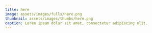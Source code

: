 ```yaml
---
title: here
image: assets/images/fulls/here.png
thumbnail: assets/images/thumbs/here.png
caption: Lorem ipsum dolor sit amet, consectetur adipiscing elit.
---
```

